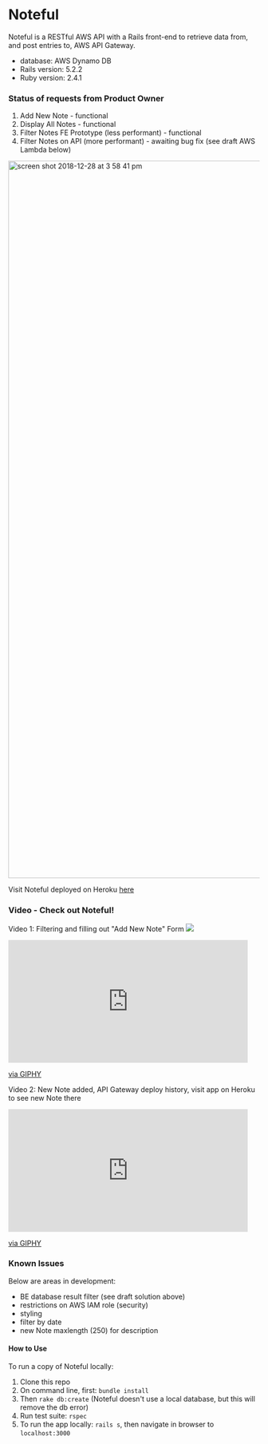 # Noteful
Noteful is a RESTful AWS API with a Rails front-end to retrieve data from, and post entries to, AWS API Gateway.
* database: AWS Dynamo DB
* Rails version: 5.2.2
* Ruby version: 2.4.1

### Status of requests from Product Owner
1) Add New Note - functional
2) Display All Notes - functional
3) Filter Notes FE Prototype (less performant) - functional
4) Filter Notes on API (more performant) - awaiting bug fix (see draft AWS Lambda below)

<img width="1438" alt="screen shot 2018-12-28 at 3 58 41 pm" src="https://user-images.githubusercontent.com/39714935/50528223-fc06a700-0aba-11e9-9d09-9e5fdaefe228.png">

Visit Noteful deployed on Heroku [here](https://stark-peak-61498.herokuapp.com/)

### Video - Check out Noteful!
Video 1: Filtering and filling out "Add New Note" Form
![](https://media.giphy.com/media/2zZlWKzrNqXLroQxOH/giphy.gif)

<iframe src="https://giphy.com/embed/2zZlWKzrNqXLroQxOH" width="480" height="246" frameBorder="0" class="giphy-embed" allowFullScreen></iframe><p><a href="https://giphy.com/gifs/2zZlWKzrNqXLroQxOH">via GIPHY</a></p>

Video 2: New Note added, API Gateway deploy history, visit app on Heroku to see new Note there
<iframe src="https://giphy.com/embed/dK0DhJae4WTV8sGajv" width="480" height="246" frameBorder="0" class="giphy-embed" allowFullScreen></iframe><p><a href="https://giphy.com/gifs/dK0DhJae4WTV8sGajv">via GIPHY</a></p>

### Known Issues
Below are areas in development:
* BE database result filter (see draft solution above)
* restrictions on AWS IAM role (security)
* styling
* filter by date
* new Note maxlength (250) for description


#### How to Use
To run a copy of Noteful locally:
1. Clone this repo
2. On command line, first: `bundle install`
3. Then `rake db:create` (Noteful doesn't use a local database, but this will remove the db error)
4. Run test suite: `rspec`
5. To run the app locally: `rails s`, then navigate in browser to `localhost:3000`
